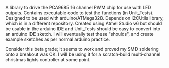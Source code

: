 A library to drive the PCA9685 16 channel PWM chip for use with LED outputs. Contains executable code to test the functions (in Unit_Tests). Designed to be used with arduino/ATMega328. Depends on I2CUtils library, which is in a different repository. Created using Atmel Studio v6 but should be usable in the arduino IDE and Unit_Tests should be easy to convert into an arduino IDE sketch. I will eventually test these "shoulds", and create example sketches as per normal arduino practice.

Consider this beta grade; it seems to work and proved my SMD soldering onto a breakout was OK. I will be using it for a scratch-build multi-channel christmas lights controller at some point.
